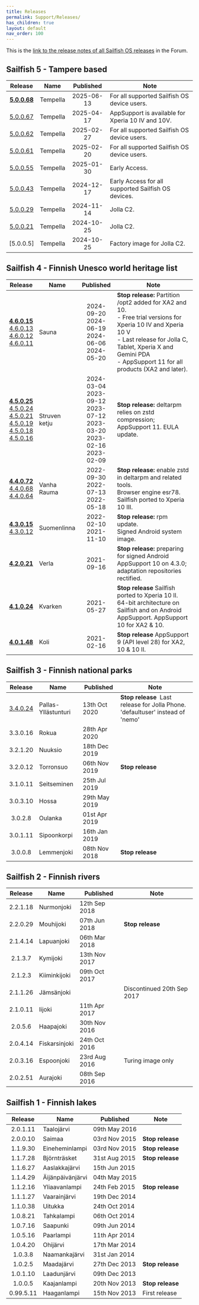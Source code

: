 ```yaml
---
title: Releases
permalink: Support/Releases/
has_children: true
layout: default
nav_order: 100
---
```


This is the [link to the release notes of all Sailfish OS releases](https://forum.sailfishos.org/tag/release-notes) in the Forum.

## Sailfish 5 - Tampere based

| Release                                                    | Name           | Published  | Note                        |
| :--------------------------------------------------------: | -------------- | :--------: | --------------------------- |
| **[5.0.0.68](https://forum.sailfishos.org/t/release-notes-tampella-5-0-0-68/23427)**| Tempella| 2025-06-13 | For all supported Sailfish OS device users. |
| [5.0.0.67](https://forum.sailfishos.org/t/release-notes-tampella-5-0-0-67/22916)| Tempella | 2025-04-17 | AppSupport is available for Xperia 10 IV and 10V. | 
| [5.0.0.62](https://forum.sailfishos.org/t/release-notes-tampella-5-0-0-62/22378)| Tempella |2025-02-27 | For all supported Sailfish OS device users. |
| [5.0.0.61](https://forum.sailfishos.org/t/release-notes-tampella-5-0-0-61/22224)| Tempella |2025-02-20 | For all supported Sailfish OS device users. |
| [5.0.0.55](https://forum.sailfishos.org/t/release-notes-tampella-5-0-0-55/21801)| Tempella |2025-01-30 | Early Access. |
| [5.0.0.43](https://forum.sailfishos.org/t/release-notes-tampella-5-0-0-43-for-jolla-c2/21428)| Tempella |2024-12-17 | Early Access for all supported Sailfish OS devices. |
| [5.0.0.29](https://forum.sailfishos.org/t/release-notes-tampella-5-0-0-29-for-jolla-c2/21029)| Tempella |2024-11-14 | Jolla C2. |
| [5.0.0.21](https://forum.sailfishos.org/t/release-notes-tampella-5-0-0-21-for-jolla-c2/20558)| Tempella |2024-10-25 | Jolla C2. |
| [5.0.0.5]| Tempella  | 2024-10-25 | Factory image for Jolla C2. |

## Sailfish 4 - Finnish Unesco world heritage list

| Release                                                    | Name           | Published  | Note                        |
| :--------------------------------------------------------: | -------------- | :--------: | --------------------------- |
| **[4.6.0.15](https://forum.sailfishos.org/t/19740)**<br />[4.6.0.13](https://forum.sailfishos.org/t/19088)<br />[4.6.0.12](https://forum.sailfishos.org/t/19007)<br />[4.6.0.11](https://forum.sailfishos.org/t/17815) | Sauna  | 2024-09-20<br />2024-06-19<br />2024-06-06<br />2024-05-20 | **Stop release:** Partition /opt2 added for XA2 and 10.<br />- Free trial versions for Xperia 10 IV and Xperia 10 V<br />- Last release for Jolla C, Tablet, Xperia X and Gemini PDA<br />- AppSupport 11 for all products (XA2 and later).|
| **[4.5.0.25](https://forum.sailfishos.org/t/18127)**<br />[4.5.0.24](https://forum.sailfishos.org/t/16641/1)<br />[4.5.0.21](https://forum.sailfishos.org/t/16166/1)<br />[4.5.0.19](https://forum.sailfishos.org/t/15078/1)<br />[4.5.0.18](https://forum.sailfishos.org/t/14656/1)<br />[4.5.0.16](https://forum.sailfishos.org/t/14290/1) | Struven ketju  | 2024-03-04<br />2023-09-12<br />2023-07-12<br />2023-03-20<br />2023-02-16<br />2023-02-09 | **Stop release:** deltarpm relies on zstd compression; AppSupport 11. EULA update. |
| **[4.4.0.72](https://forum.sailfishos.org/t/13110/1)**<br />[4.4.0.68](https://forum.sailfishos.org/t/12281/1)<br />[4.4.0.64](https://forum.sailfishos.org/t/10656/1) | Vanha Rauma    | 2022-09-30<br />2022-07-13 <br />2022-05-18 | **Stop release:** enable zstd in deltarpm and related tools.<br />Browser engine esr78. Sailfish ported to Xperia 10 III. |
| **[4.3.0.15](https://forum.sailfishos.org/t/8495/1)**<br />[4.3.0.12](https://forum.sailfishos.org/t/8495/1) | Suomenlinna    | 2022-02-10<br />2021-11-10 | **Stop release:** rpm update.<br />Signed Android system image.  |
| **[4.2.0.21](https://forum.sailfishos.org/t/7092/1)** | Verla          | 2021-09-16 | **Stop release:** preparing for signed Android AppSupport 10 on 4.3.0; adaptation repositories rectified. |
| **[4.1.0.24](https://forum.sailfishos.org/t/5942/1)** | Kvarken        | 2021-05-27 | **Stop release** Sailfish ported to Xperia 10 II. 64-bit architecture on Sailfish and on Android AppSupport. AppSupport 10 for XA2 & 10. |
| **[4.0.1.48](https://forum.sailfishos.org/t/4542/1)** | Koli           | 2021-02-16 | **Stop release** AppSupport 9 (API level 28) for XA2, 10 & 10 II. |

## Sailfish 3 - Finnish national parks

| Release   | Name                 | Published     | Note                        |
| :-------: | -------------------- | ------------- | --------------------------- |
| [3.4.0.24](https://forum.sailfishos.org/t/2258)  | Pallas-Yllästunturi  | 13th Oct 2020 | **Stop release** &nbsp;Last release for Jolla Phone. 'defaultuser' instead of 'nemo' |
| 3.3.0.16  | Rokua                | 28th Apr 2020 |                             |
| 3.2.1.20  | Nuuksio              | 18th Dec 2019 |                             |
| 3.2.0.12  | Torronsuo            | 06th Nov 2019 | **Stop release**            |
| 3.1.0.11  | Seitseminen          | 25th Jul 2019 |                             |
| 3.0.3.10  | Hossa                | 29th May 2019 |                             |
| 3.0.2.8   | Oulanka              | 01st Apr 2019 |                             |
| 3.0.1.11  | Sipoonkorpi          | 16th Jan 2019 |                             |
| 3.0.0.8   | Lemmenjoki           | 08th Nov 2018 | **Stop release**            |

## Sailfish 2 - Finnish rivers

| Release   | Name                 | Published     | Note                        |
| :-------: | -------------------- | ------------- | --------------------------- |
| 2.2.1.18  | Nurmonjoki           | 12th Sep 2018 |                             |
| 2.2.0.29  | Mouhijoki            | 07th Jun 2018 | **Stop release**            |
| 2.1.4.14  | Lapuanjoki           | 06th Mar 2018 |                             |
| 2.1.3.7   | Kymijoki             | 13th Nov 2017 |                             |
| 2.1.2.3   | Kiiminkijoki         | 09th Oct 2017 |                             |
| 2.1.1.26  | Jämsänjoki           |               | Discontinued 20th Sep 2017  |
| 2.1.0.11  | Iijoki               | 11th Apr 2017 |                             |
| 2.0.5.6   | Haapajoki            | 30th Nov 2016 |                             |
| 2.0.4.14  | Fiskarsinjoki        | 24th Oct 2016 |                             |
| 2.0.3.16  | Espoonjoki           | 23rd Aug 2016 | Turing image only           |
| 2.0.2.51  | Aurajoki             | 08th Sep 2016 |                             |

## Sailfish 1 - Finnish lakes

| Release   | Name                 | Published     | Note                        |
| :-------: | -------------------- | ------------- | --------------------------- |
| 2.0.1.11  | Taalojärvi           | 09th May 2016 |                              |
| 2.0.0.10  | Saimaa               | 03rd Nov 2015 | **Stop release**            |
| 1.1.9.30  | Eineheminlampi       | 03rd Nov 2015 | **Stop release**            |
| 1.1.7.28  | Björnträsket         | 31st Aug 2015 | **Stop release**            |
| 1.1.6.27  | Aaslakkajärvi        | 15th Jun 2015 |                              |
| 1.1.4.29  | Äijänpäivänjärvi     | 04th May 2015 |                              |
| 1.1.2.16  | Yliaavanlampi        | 24th Feb 2015 | **Stop release**            |
| 1.1.1.27  | Vaarainjärvi         | 19th Dec 2014 |                              |
| 1.1.0.38  | Uitukka              | 24th Oct 2014 |                              |
| 1.0.8.21  | Tahkalampi           | 06th Oct 2014 |                              |
| 1.0.7.16  | Saapunki             | 09th Jun 2014 |                              |
| 1.0.5.16  | Paarlampi            | 11th Apr 2014 |                              |
| 1.0.4.20  | Ohijärvi             | 17th Mar 2014 |                              |
| 1.0.3.8   | Naamankajärvi        | 31st Jan 2014 |                              |
| 1.0.2.5   | Maadajärvi           | 27th Dec 2013 | **Stop release**            |
| 1.0.1.10  | Laadunjärvi          | 09th Dec 2013 |                              |
| 1.0.0.5   | Kaajanlampi          | 20th Nov 2013 | **Stop release**            |
| 0.99.5.11 | Haaganlampi          | 15th Nov 2013 | First release                |

